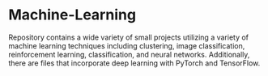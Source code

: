 # Machine-Learning
Repository contains a wide variety of small projects utilizing a variety of machine learning techniques including clustering, image classification, reinforcement learning, classification, and neural networks. Additionally, there are files that incorporate deep learning with PyTorch and TensorFlow. 
